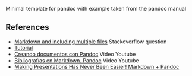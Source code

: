 Minimal template for pandoc with example taken from the pandoc manual

## References

* [Markdown and including multiple files](https://stackoverflow.com/questions/4779582/markdown-and-including-multiple-files) Stackoverflow question
* [Tutorial](https://www.flutterbys.com.au/stats/tut/tut17.3.html)
* [Creando documentos con Pandoc](https://youtu.be/vCplyFztsuw) Video Youtube
* [Bibliografías en Markdown. Pandoc](https://youtu.be/NZ0WRGdw0yg) Video Youtube
* [Making Presentations Has Never Been Easier! Markdown + Pandoc](https://youtu.be/yR3Znpf_TY8)